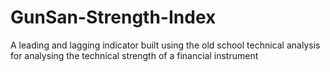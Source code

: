 # GunSan-Strength-Index
A leading and lagging indicator built using the old school technical analysis for analysing the technical strength of a financial instrument
